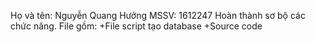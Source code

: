 ﻿Họ và tên: Nguyễn Quang Hưởng
MSSV: 1612247
Hoàn thành sơ bộ các chức năng.
File gồm:
+File script tạo database
+Source code